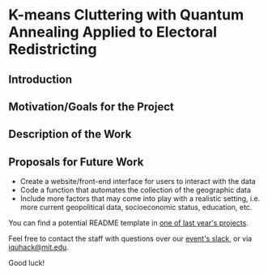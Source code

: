 # K-means Cluttering with Quantum Annealing Applied to Electoral Redistricting

## Introduction

## Motivation/Goals for the Project

## Description of the Work

## Proposals for Future Work

* Create a website/front-end interface for users to interact with the data
* Code a function that automates the collection of the geographic data
* Include more factors that may come into play with a realistic setting, i.e. more current geopolitical data, socioeconomic status, education, etc.


You can find a potential README template in [one of last year's projects](https://github.com/iQuHACK/QuhacMan).

Feel free to contact the staff with questions over our [event's slack](https://iquhack.slack.com), or via iquhack@mit.edu.

Good luck!
